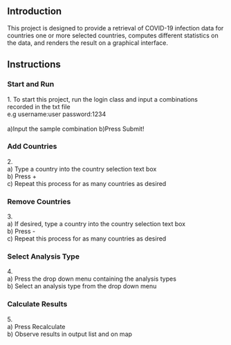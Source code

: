 <body marginheight="0" data-new-gr-c-s-check-loaded="14.984.0" data-gr-ext-installed=""><h2>Introduction</h2>
<p>This project is designed to provide a retrieval of COVID-19 infection data for countries one or more selected countries,
computes different statistics on the data, and renders the result on a graphical
interface.

</p>
<h2>Instructions</h2>
<h3>Start and Run</h3>
<p>1.
To start this project, run the login class and input a combinations recorded in the txt file<br>
e.g username:user password:1234<br><br>
a)Input the sample combination
b)Press Submit!
</p>
<h3>Add Countries<br></h3>
<p>2.<br>a) Type a country into the country selection text box<br>
  b) Press +<br>
  c) Repeat this process for as many countries as desired<br>
</p>
<h3>Remove Countries<br></h3>
<p>3.<br>a) If desired, type a country into the country selection text box<br>
  b) Press -<br>
  c) Repeat this process for as many countries as desired<br>
</p>
<h3>Select Analysis Type<br></h3>
<p>4.<br>a) Press the drop down menu containing the analysis types<br>
  b) Select an analysis type from the drop down menu<br>
</p>
<h3>Calculate Results<br></h3>
<p>5.<br>a) Press Recalculate<br>
  b) Observe results in output list and on map<br>






</p>
</body>

